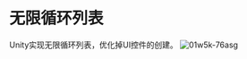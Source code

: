 # 无限循环列表
Unity实现无限循环列表，优化掉UI控件的创建。
![01w5k-76asg](https://github.com/994935108/CustomScrollView/assets/50124510/619899cc-8d35-4950-a123-fd89c13b8962)
